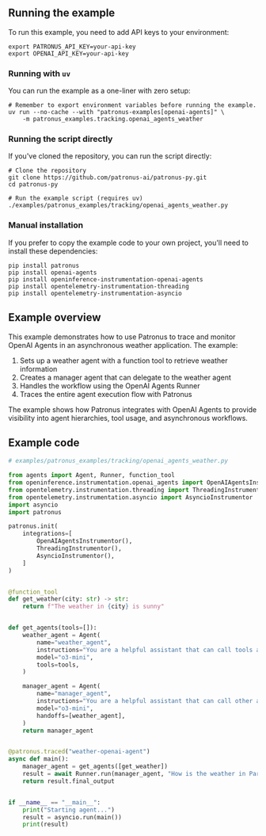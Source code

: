 ## Running the example

To run this example, you need to add API keys to your environment:

```shell
export PATRONUS_API_KEY=your-api-key
export OPENAI_API_KEY=your-api-key

```

### Running with `uv`

You can run the example as a one-liner with zero setup:

```shell
# Remember to export environment variables before running the example.
uv run --no-cache --with "patronus-examples[openai-agents]" \
    -m patronus_examples.tracking.openai_agents_weather

```

### Running the script directly

If you've cloned the repository, you can run the script directly:

```shell
# Clone the repository
git clone https://github.com/patronus-ai/patronus-py.git
cd patronus-py

# Run the example script (requires uv)
./examples/patronus_examples/tracking/openai_agents_weather.py

```

### Manual installation

If you prefer to copy the example code to your own project, you'll need to install these dependencies:

```shell
pip install patronus
pip install openai-agents
pip install openinference-instrumentation-openai-agents
pip install opentelemetry-instrumentation-threading
pip install opentelemetry-instrumentation-asyncio

```

## Example overview

This example demonstrates how to use Patronus to trace and monitor OpenAI Agents in an asynchronous weather application. The example:

1. Sets up a weather agent with a function tool to retrieve weather information
1. Creates a manager agent that can delegate to the weather agent
1. Handles the workflow using the OpenAI Agents Runner
1. Traces the entire agent execution flow with Patronus

The example shows how Patronus integrates with OpenAI Agents to provide visibility into agent hierarchies, tool usage, and asynchronous workflows.

## Example code

```python
# examples/patronus_examples/tracking/openai_agents_weather.py

from agents import Agent, Runner, function_tool
from openinference.instrumentation.openai_agents import OpenAIAgentsInstrumentor
from opentelemetry.instrumentation.threading import ThreadingInstrumentor
from opentelemetry.instrumentation.asyncio import AsyncioInstrumentor
import asyncio
import patronus

patronus.init(
    integrations=[
        OpenAIAgentsInstrumentor(),
        ThreadingInstrumentor(),
        AsyncioInstrumentor(),
    ]
)


@function_tool
def get_weather(city: str) -> str:
    return f"The weather in {city} is sunny"


def get_agents(tools=[]):
    weather_agent = Agent(
        name="weather_agent",
        instructions="You are a helpful assistant that can call tools and return weather related information",
        model="o3-mini",
        tools=tools,
    )

    manager_agent = Agent(
        name="manager_agent",
        instructions="You are a helpful assistant that can call other agents to accomplish different tasks",
        model="o3-mini",
        handoffs=[weather_agent],
    )
    return manager_agent


@patronus.traced("weather-openai-agent")
async def main():
    manager_agent = get_agents([get_weather])
    result = await Runner.run(manager_agent, "How is the weather in Paris, France?")
    return result.final_output


if __name__ == "__main__":
    print("Starting agent...")
    result = asyncio.run(main())
    print(result)

```
